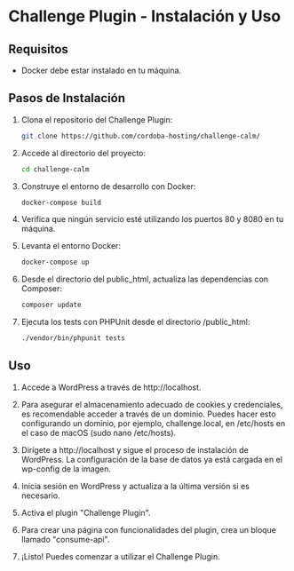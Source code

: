 # Challenge Plugin - Instalación y Uso

## Requisitos

- Docker debe estar instalado en tu máquina.

## Pasos de Instalación

1. Clona el repositorio del Challenge Plugin:

    ```bash
    git clone https://github.com/cordoba-hosting/challenge-calm/
    ```

2. Accede al directorio del proyecto:

    ```bash
    cd challenge-calm
    ```

3. Construye el entorno de desarrollo con Docker:

    ```bash
    docker-compose build
    ```

4. Verifica que ningún servicio esté utilizando los puertos 80 y 8080 en tu máquina.

5. Levanta el entorno Docker:

    ```bash
    docker-compose up
    ```

6. Desde el directorio del public_html, actualiza las dependencias con Composer:

    ```bash
    composer update
    ```

7. Ejecuta los tests con PHPUnit desde el directorio /public_html:

    ```bash
    ./vendor/bin/phpunit tests
    ```

## Uso

1. Accede a WordPress a través de http://localhost.

2. Para asegurar el almacenamiento adecuado de cookies y credenciales, es recomendable acceder a través de un dominio. Puedes hacer esto configurando un dominio, por ejemplo, challenge.local, en /etc/hosts en el caso de macOS (sudo nano /etc/hosts).

3. Dirígete a http://localhost y sigue el proceso de instalación de WordPress. La configuración de la base de datos ya está cargada en el wp-config de la imagen.

4. Inicia sesión en WordPress y actualiza a la última versión si es necesario.

5. Activa el plugin "Challenge Plugin".

6. Para crear una página con funcionalidades del plugin, crea un bloque llamado "consume-api".

7. ¡Listo! Puedes comenzar a utilizar el Challenge Plugin.

